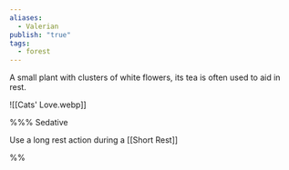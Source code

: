 ```yaml
---
aliases:
  - Valerian
publish: "true"
tags:
  - forest
---
```

A small plant with clusters of white flowers, its tea is often used to aid in rest.

![[Cats' Love.webp]]

%%%
Sedative

Use a long rest action during a [[Short Rest]] 

%%